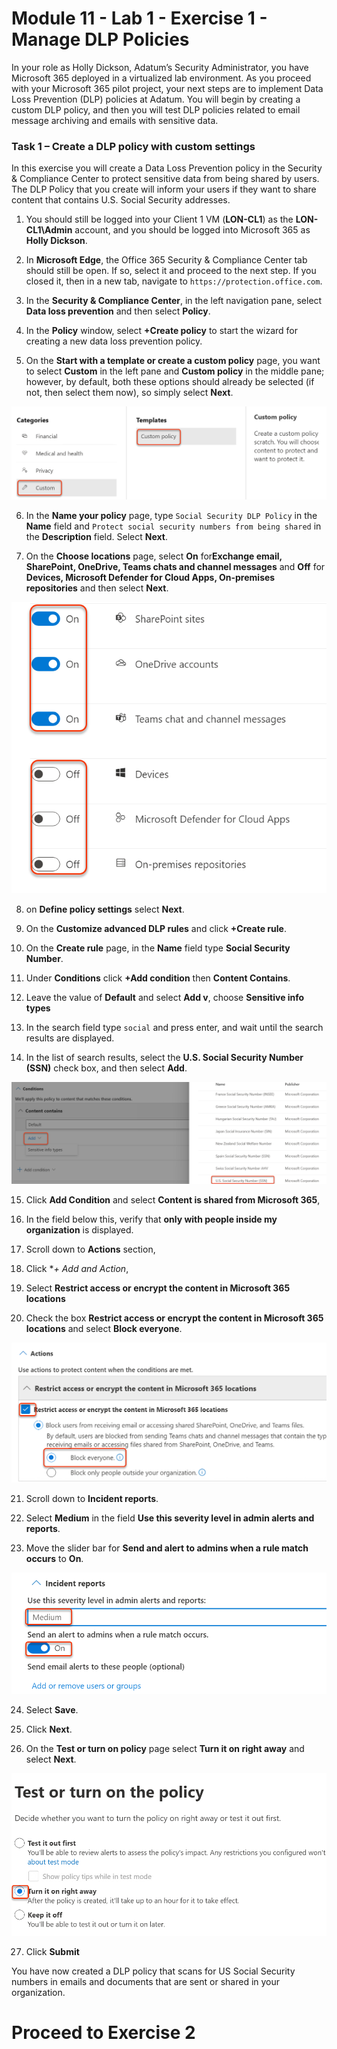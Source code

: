 # Module 11 - Lab 1 - Exercise 1 - Manage DLP Policies  


In your role as Holly Dickson, Adatum’s Security Administrator, you have Microsoft 365 deployed in a virtualized lab environment. As you proceed with your Microsoft 365 pilot project, your next steps are to implement Data Loss Prevention (DLP) policies at Adatum. You will begin by creating a custom DLP policy, and then you will test DLP policies related to email message archiving and emails with sensitive data. 

### Task 1 – Create a DLP policy with custom settings

In this exercise you will create a Data Loss Prevention policy in the Security & Compliance Center to protect sensitive data from being shared by users. The DLP Policy that you create will inform your users if they want to share content that contains U.S. Social Security addresses.

1. You should still be logged into your Client 1 VM (**LON-CL1**) as the **LON-CL1\Admin** account, and you should be logged into Microsoft 365 as **Holly Dickson**. 

2. In **Microsoft Edge**, the Office 365 Security & Compliance Center tab should still be open. If so, select it and proceed to the next step. If you closed it, then in a new tab, navigate to `https://protection.office.com`.

3. In the **Security &amp; Compliance Center**, in the left navigation pane, select **Data loss prevention** and then select **Policy**.

4. In the **Policy** window, select **+Create policy** to start the wizard for creating a new data loss prevention policy.

5. On the **Start with a template or create a custom policy** page, you want to select **Custom** in the left pane and **Custom policy** in the middle pane; however, by default, both these options should already be selected (if not, then select them now), so simply select **Next**.

  ![](../Media/136.png)

6. In the **Name your policy** page, type `Social Security DLP Policy` in the **Name** field and `Protect social security numbers from being shared` in the **Description** field. Select **Next**.

7. On the **Choose locations** page, select **On** for**Exchange email, SharePoint, OneDrive, Teams chats and channel messages** and **Off** for **Devices, Microsoft Defender for Cloud Apps, On-premises repositories** and then select **Next**.

  ![](../Media/137.png)

8. on **Define policy settings** select **Next**.

9. On the  **Customize advanced DLP rules** and click **+Create rule**.

10. On the **Create rule** page, in the **Name** field type **Social Security Number**.

11. Under **Conditions** click **+Add condition** then **Content Contains**.

12. Leave the value of **Default** and select **Add v**, choose **Sensitive info types**

13. In the search field type `social` and press enter, and wait until the search results are displayed.

14. In the list of search results, select the **U.S. Social Security Number (SSN)** check box, and then select **Add**.

  ![](../Media/138.png)

15. Click **Add Condition** and select **Content is shared from Microsoft 365**,

16. In the field below this, verify that **only with people inside my organization** is displayed.

17. Scroll down to **Actions** section,

18. Click **+ Add and Action*,

19. Select **Restrict access or encrypt the content in Microsoft 365 locations**

20. Check the box **Restrict access or encrypt the content in Microsoft 365 locations** and select **Block everyone**.

  ![](../Media/139.png)

21. Scroll down to **Incident reports**.

22. Select **Medium** in the field **Use this severity level in admin alerts and reports**.

23. Move the slider bar for **Send and alert to admins when a rule match occurs** to **On**.

  ![](../Media/140.png)

24. Select **Save**.

25. Click **Next**.

26. On the **Test or turn on policy** page select **Turn it on right away** and select **Next**.

  ![](../Media/141.png)

27. Click **Submit**

You have now created a DLP policy that scans for US Social Security numbers in emails and documents that are sent or shared in your organization.


# Proceed to Exercise 2 
